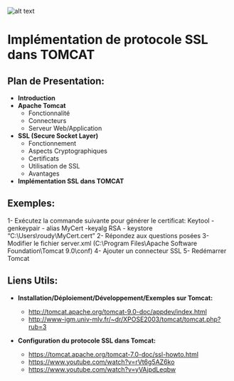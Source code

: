![alt text](https://encrypted-tbn0.gstatic.com/images?q=tbn:ANd9GcR1TMG5of1htgEp5JdeHWiKIv__jVMSkiHG-7lEhaDs2QlAtrgM)

# Implémentation de protocole  SSL dans TOMCAT

## Plan de Presentation:

- **Introduction**
- **Apache Tomcat**
  - Fonctionnalité
  - Connecteurs
  - Serveur Web/Application
- **SSL (Secure Socket Layer)**
  - Fonctionnement 
  - Aspects Cryptographiques
  - Certificats
  - Utilisation de SSL
  - Avantages
- **Implémentation SSL dans TOMCAT**


## Exemples:

1- Exécutez la commande suivante pour générer le certificat: 
Keytool - genkeypair - alias MyCert  -keyalg RSA - keystore “C:\Users\roudy\MyCert.cert”
2- Répondez aux questions posées
3- Modifier le fichier server.xml (C:\Program Files\Apache Software Foundation\Tomcat 9.0\conf)
4- Ajouter un connecteur SSL
<Connector port="8443" protocol="org.apache.coyote.http11.Http11NioProtocol"
               maxThreads="150" SSLEnabled="true" scheme="https" secure="true" 
               clientAuth="false" sslProtocole="TLS" keystoreFile="C:\Users\roudy\MyCert.cert" 
               keystorePass="123456"/>
5- Redémarrer Tomcat


## Liens Utils:

- **Installation/Déploiement/Développement/Exemples sur Tomcat:** 
  - <http://tomcat.apache.org/tomcat-9.0-doc/appdev/index.html>
  - <http://www-igm.univ-mlv.fr/~dr/XPOSE2003/tomcat/tomcat.php?rub=3>


- **Configuration du protocole SSL dans Tomcat:**
  - <https://tomcat.apache.org/tomcat-7.0-doc/ssl-howto.html>
  - <https://www.youtube.com/watch?v=rVt6g5AZ6ko>
  - <https://www.youtube.com/watch?v=yVAjpdLeqbw>
